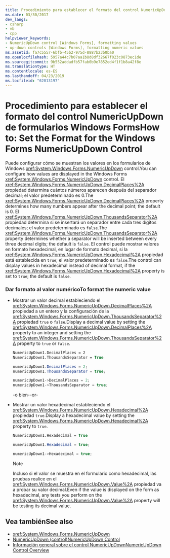 ```yaml
---
title: Procedimiento para establecer el formato del control NumericUpDown de formularios Windows Forms
ms.date: 03/30/2017
dev_langs:
- csharp
- vb
- cpp
helpviewer_keywords:
- NumericUpDown control [Windows Forms], formatting values
- up-down controls [Windows Forms], formatting numeric values
ms.assetid: fa7c5557-6bfb-45b2-975d-8887b23b0ba0
ms.openlocfilehash: 5957a44c7b07aa1b8d8df32667f023c0873ec1de
ms.sourcegitcommit: 9b552addadfb57fab0b9e7852ed4f1f1b8a42f8e
ms.translationtype: HT
ms.contentlocale: es-ES
ms.lasthandoff: 04/23/2019
ms.locfileid: "62013197"
---
```

# <a name="how-to-set-the-format-for-the-windows-forms-numericupdown-control"></a><span data-ttu-id="d8a3d-102">Procedimiento para establecer el formato del control NumericUpDown de formularios Windows Forms</span><span class="sxs-lookup"><span data-stu-id="d8a3d-102">How to: Set the Format for the Windows Forms NumericUpDown Control</span></span>
<span data-ttu-id="d8a3d-103">Puede configurar cómo se muestran los valores en los formularios de Windows <xref:System.Windows.Forms.NumericUpDown> control.</span><span class="sxs-lookup"><span data-stu-id="d8a3d-103">You can configure how values are displayed in the Windows Forms <xref:System.Windows.Forms.NumericUpDown> control.</span></span> <span data-ttu-id="d8a3d-104">El <xref:System.Windows.Forms.NumericUpDown.DecimalPlaces%2A> propiedad determina cuántos números aparecen después del separador decimal; el valor predeterminado es 0.</span><span class="sxs-lookup"><span data-stu-id="d8a3d-104">The <xref:System.Windows.Forms.NumericUpDown.DecimalPlaces%2A> property determines how many numbers appear after the decimal point; the default is 0.</span></span> <span data-ttu-id="d8a3d-105">El <xref:System.Windows.Forms.NumericUpDown.ThousandsSeparator%2A> propiedad determina si se insertará un separador entre cada tres dígitos decimales; el valor predeterminado es `false`.</span><span class="sxs-lookup"><span data-stu-id="d8a3d-105">The <xref:System.Windows.Forms.NumericUpDown.ThousandsSeparator%2A> property determines whether a separator will be inserted between every three decimal digits; the default is `false`.</span></span> <span data-ttu-id="d8a3d-106">El control puede mostrar valores en formato hexadecimal, en lugar de formato decimal, si la <xref:System.Windows.Forms.NumericUpDown.Hexadecimal%2A> propiedad está establecida en `true`; el valor predeterminado es `false`.</span><span class="sxs-lookup"><span data-stu-id="d8a3d-106">The control can display values in hexadecimal instead of decimal format, if the <xref:System.Windows.Forms.NumericUpDown.Hexadecimal%2A> property is set to `true`; the default is `false`.</span></span>  
  
### <a name="to-format-the-numeric-value"></a><span data-ttu-id="d8a3d-107">Dar formato al valor numérico</span><span class="sxs-lookup"><span data-stu-id="d8a3d-107">To format the numeric value</span></span>  
  
- <span data-ttu-id="d8a3d-108">Mostrar un valor decimal estableciendo el <xref:System.Windows.Forms.NumericUpDown.DecimalPlaces%2A> propiedad a un entero y la configuración de la <xref:System.Windows.Forms.NumericUpDown.ThousandsSeparator%2A> propiedad `true` o `false`.</span><span class="sxs-lookup"><span data-stu-id="d8a3d-108">Display a decimal value by setting the <xref:System.Windows.Forms.NumericUpDown.DecimalPlaces%2A> property to an integer and setting the <xref:System.Windows.Forms.NumericUpDown.ThousandsSeparator%2A> property to `true` or `false`.</span></span>  
  
    ```vb  
    NumericUpDown1.DecimalPlaces = 2  
    NumericUpDown1.ThousandsSeparator = True  
    ```  
  
    ```csharp  
    numericUpDown1.DecimalPlaces = 2;  
    numericUpDown1.ThousandsSeparator = true;  
    ```  
  
    ```cpp  
    numericUpDown1->DecimalPlaces = 2;  
    numericUpDown1->ThousandsSeparator = true;  
    ```  
  
     <span data-ttu-id="d8a3d-109">-o bien-</span><span class="sxs-lookup"><span data-stu-id="d8a3d-109">-or-</span></span>  
  
- <span data-ttu-id="d8a3d-110">Mostrar un valor hexadecimal estableciendo el <xref:System.Windows.Forms.NumericUpDown.Hexadecimal%2A> propiedad `true`.</span><span class="sxs-lookup"><span data-stu-id="d8a3d-110">Display a hexadecimal value by setting the <xref:System.Windows.Forms.NumericUpDown.Hexadecimal%2A> property to `true`.</span></span>  
  
    ```vb  
    NumericUpDown1.Hexadecimal = True  
    ```  
  
    ```csharp  
    numericUpDown1.Hexadecimal = true;  
    ```  
  
    ```cpp  
    numericUpDown1->Hexadecimal = true;  
    ```  
  
    > [!NOTE]
    >  <span data-ttu-id="d8a3d-111">Incluso si el valor se muestra en el formulario como hexadecimal, las pruebas realice en el <xref:System.Windows.Forms.NumericUpDown.Value%2A> propiedad va a probar su valor decimal.</span><span class="sxs-lookup"><span data-stu-id="d8a3d-111">Even if the value is displayed on the form as hexadecimal, any tests you perform on the <xref:System.Windows.Forms.NumericUpDown.Value%2A> property will be testing its decimal value.</span></span>  
  
## <a name="see-also"></a><span data-ttu-id="d8a3d-112">Vea también</span><span class="sxs-lookup"><span data-stu-id="d8a3d-112">See also</span></span>

- <xref:System.Windows.Forms.NumericUpDown>
- [<span data-ttu-id="d8a3d-113">NumericUpDown (control)</span><span class="sxs-lookup"><span data-stu-id="d8a3d-113">NumericUpDown Control</span></span>](numericupdown-control-windows-forms.md)
- [<span data-ttu-id="d8a3d-114">Información general sobre el control NumericUpDown</span><span class="sxs-lookup"><span data-stu-id="d8a3d-114">NumericUpDown Control Overview</span></span>](numericupdown-control-overview-windows-forms.md)
